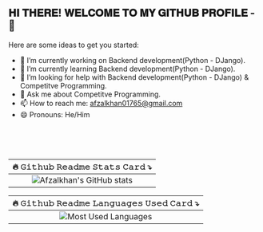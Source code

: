 ## 𝐇𝐈 𝐓𝐇𝐄𝐑𝐄! 𝐖𝐄𝐋𝐂𝐎𝐌𝐄 𝐓𝐎 𝐌𝐘 𝐆𝐈𝐓𝐇𝐔𝐁 𝐏𝐑𝐎𝐅𝐈𝐋𝐄 - 👋

Here are some ideas to get you started:

- 🔭 I’m currently working on Backend development(Python - DJango).
- 🌱 I’m currently learning Backend development(Python - DJango).
- 🤔 I’m looking for help with Backend development(Python - DJango) & Competitve Programming.
- 💬 Ask me about Competitve Programming.
- 📫 How to reach me: afzalkhan01765@gmail.com
- 😄 Pronouns: He/Him

<br>
<br>
<br>

<div align="center">

| 🔥 𝙶𝚒𝚝𝚑𝚞𝚋 𝚁𝚎𝚊𝚍𝚖𝚎 𝚂𝚝𝚊𝚝𝚜 𝙲𝚊𝚛𝚍 ⤵️ |
|:---------------------------------------------:|
| ![Afzalkhan's GitHub stats](https://github-readme-stats.vercel.app/api?username=afzal01765&show_icons=true&theme=radical) |

| 🔥 𝙶𝚒𝚝𝚑𝚞𝚋 𝚁𝚎𝚊𝚍𝚖𝚎 𝙻𝚊𝚗𝚐𝚞𝚊𝚐𝚎𝚜 𝚄𝚜𝚎𝚍 𝙲𝚊𝚛𝚍 ⤵️ |
|:---------------------------------------------:|
| ![Most Used Languages](https://github-readme-stats.vercel.app/api/top-langs/?username=afzal01765&layout=pie&theme=radical) |

</div>


